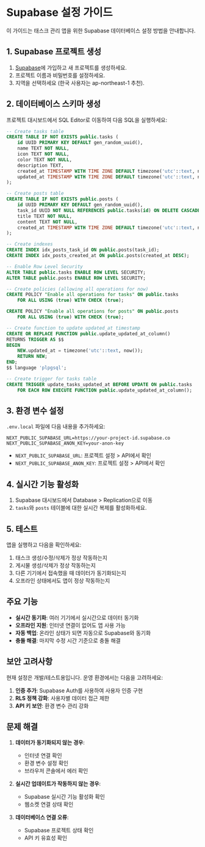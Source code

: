 # Supabase 설정 가이드

이 가이드는 태스크 관리 앱을 위한 Supabase 데이터베이스 설정 방법을 안내합니다.

## 1. Supabase 프로젝트 생성

1. [Supabase](https://supabase.com)에 가입하고 새 프로젝트를 생성하세요.
2. 프로젝트 이름과 비밀번호를 설정하세요.
3. 지역을 선택하세요 (한국 사용자는 ap-northeast-1 추천).

## 2. 데이터베이스 스키마 생성

프로젝트 대시보드에서 SQL Editor로 이동하여 다음 SQL을 실행하세요:

```sql
-- Create tasks table
CREATE TABLE IF NOT EXISTS public.tasks (
    id UUID PRIMARY KEY DEFAULT gen_random_uuid(),
    name TEXT NOT NULL,
    icon TEXT NOT NULL,
    color TEXT NOT NULL,
    description TEXT,
    created_at TIMESTAMP WITH TIME ZONE DEFAULT timezone('utc'::text, now()) NOT NULL,
    updated_at TIMESTAMP WITH TIME ZONE DEFAULT timezone('utc'::text, now()) NOT NULL
);

-- Create posts table
CREATE TABLE IF NOT EXISTS public.posts (
    id UUID PRIMARY KEY DEFAULT gen_random_uuid(),
    task_id UUID NOT NULL REFERENCES public.tasks(id) ON DELETE CASCADE,
    title TEXT NOT NULL,
    content TEXT NOT NULL,
    created_at TIMESTAMP WITH TIME ZONE DEFAULT timezone('utc'::text, now()) NOT NULL
);

-- Create indexes
CREATE INDEX idx_posts_task_id ON public.posts(task_id);
CREATE INDEX idx_posts_created_at ON public.posts(created_at DESC);

-- Enable Row Level Security
ALTER TABLE public.tasks ENABLE ROW LEVEL SECURITY;
ALTER TABLE public.posts ENABLE ROW LEVEL SECURITY;

-- Create policies (allowing all operations for now)
CREATE POLICY "Enable all operations for tasks" ON public.tasks 
    FOR ALL USING (true) WITH CHECK (true);

CREATE POLICY "Enable all operations for posts" ON public.posts 
    FOR ALL USING (true) WITH CHECK (true);

-- Create function to update updated_at timestamp
CREATE OR REPLACE FUNCTION public.update_updated_at_column()
RETURNS TRIGGER AS $$
BEGIN
    NEW.updated_at = timezone('utc'::text, now());
    RETURN NEW;
END;
$$ language 'plpgsql';

-- Create trigger for tasks table
CREATE TRIGGER update_tasks_updated_at BEFORE UPDATE ON public.tasks
    FOR EACH ROW EXECUTE FUNCTION public.update_updated_at_column();
```

## 3. 환경 변수 설정

`.env.local` 파일에 다음 내용을 추가하세요:

```
NEXT_PUBLIC_SUPABASE_URL=https://your-project-id.supabase.co
NEXT_PUBLIC_SUPABASE_ANON_KEY=your-anon-key
```

- `NEXT_PUBLIC_SUPABASE_URL`: 프로젝트 설정 > API에서 확인
- `NEXT_PUBLIC_SUPABASE_ANON_KEY`: 프로젝트 설정 > API에서 확인

## 4. 실시간 기능 활성화

1. Supabase 대시보드에서 Database > Replication으로 이동
2. `tasks`와 `posts` 테이블에 대한 실시간 복제를 활성화하세요.

## 5. 테스트

앱을 실행하고 다음을 확인하세요:

1. 태스크 생성/수정/삭제가 정상 작동하는지
2. 게시물 생성/삭제가 정상 작동하는지
3. 다른 기기에서 접속했을 때 데이터가 동기화되는지
4. 오프라인 상태에서도 앱이 정상 작동하는지

## 주요 기능

- **실시간 동기화**: 여러 기기에서 실시간으로 데이터 동기화
- **오프라인 지원**: 인터넷 연결이 없어도 앱 사용 가능
- **자동 백업**: 온라인 상태가 되면 자동으로 Supabase와 동기화
- **충돌 해결**: 마지막 수정 시간 기준으로 충돌 해결

## 보안 고려사항

현재 설정은 개발/테스트용입니다. 운영 환경에서는 다음을 고려하세요:

1. **인증 추가**: Supabase Auth를 사용하여 사용자 인증 구현
2. **RLS 정책 강화**: 사용자별 데이터 접근 제한
3. **API 키 보안**: 환경 변수 관리 강화

## 문제 해결

1. **데이터가 동기화되지 않는 경우**:
   - 인터넷 연결 확인
   - 환경 변수 설정 확인
   - 브라우저 콘솔에서 에러 확인

2. **실시간 업데이트가 작동하지 않는 경우**:
   - Supabase 실시간 기능 활성화 확인
   - 웹소켓 연결 상태 확인

3. **데이터베이스 연결 오류**:
   - Supabase 프로젝트 상태 확인
   - API 키 유효성 확인